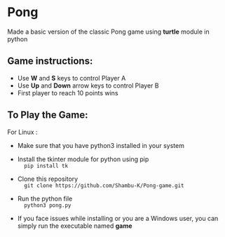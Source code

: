 
# Pong
Made a basic version of the classic Pong game using **turtle** module in python

## Game instructions:
* Use **W** and **S** keys to control Player A
* Use **Up** and **Down** arrow keys to control Player B
* First player to reach 10 points wins


## To Play the Game:
For Linux : <br />
* Make sure that you have python3 installed in your system

* Install the tkinter module for python using pip <br />
      ```  pip install tk```

* Clone this repository <br />
   ```  git clone https://github.com/Shambu-K/Pong-game.git```
   
* Run the python file <br />
   ```  python3 pong.py```

* If you face issues while installing or you are a Windows user, you can simply run the executable named **game**


